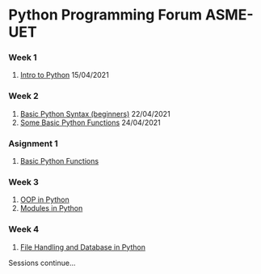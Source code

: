 # Python Programming Forum ASME-UET

### Week 1
1) [Intro to Python](https://github.com/M-Usman-Tahir/PPF-ASME-UET/tree/main/Week%201) 15/04/2021

### Week 2
1) [Basic Python Syntax (beginners)](https://github.com/M-Usman-Tahir/PPF-ASME-UET/tree/main/Week%202) 22/04/2021
2) [Some Basic Python Functions](https://github.com/M-Usman-Tahir/PPF-ASME-UET/tree/main/Week%202) 24/04/2021

### Asignment 1
1) [Basic Python Functions](https://github.com/M-Usman-Tahir/PPF-ASME-UET/tree/main/Week%202/Assignment)

### Week 3
1) [OOP in Python](https://github.com/M-Usman-Tahir/PPF-ASME-UET/tree/main/Week%203)
2) [Modules in Python](https://github.com/M-Usman-Tahir/PPF-ASME-UET/tree/main/Week%203)

### Week 4
1) [File Handling and Database in Python](https://github.com/M-Usman-Tahir/PPF-ASME-UET/tree/main/Week%204)


Sessions continue...
